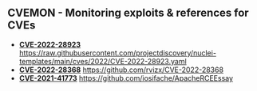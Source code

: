 ## CVEMON - Monitoring exploits & references for CVEs
- **[CVE-2022-28923](https://in.scanfactory.io/cvemon/CVE-2022-28923.html)** https://raw.githubusercontent.com/projectdiscovery/nuclei-templates/main/cves/2022/CVE-2022-28923.yaml
- **[CVE-2022-28368](https://in.scanfactory.io/cvemon/CVE-2022-28368.html)** https://github.com/rvizx/CVE-2022-28368
- **[CVE-2021-41773](https://in.scanfactory.io/cvemon/CVE-2021-41773.html)** https://github.com/iosifache/ApacheRCEEssay
